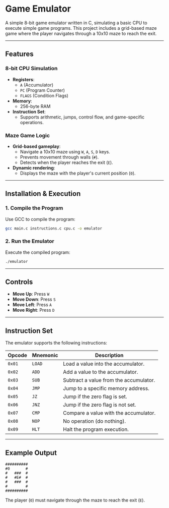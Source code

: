 # Game Emulator

A simple 8-bit game emulator written in C, simulating a basic CPU to execute simple game programs. This project includes a grid-based maze game where the player navigates through a 10x10 maze to reach the exit.

---

## Features

### **8-bit CPU Simulation**
- **Registers**: 
  - `A` (Accumulator)
  - `PC` (Program Counter)
  - `FLAGS` (Condition Flags)
- **Memory**: 
  - 256-byte RAM
- **Instruction Set**: 
  - Supports arithmetic, jumps, control flow, and game-specific operations.

### **Maze Game Logic**
- **Grid-based gameplay**:
  - Navigate a 10x10 maze using `W`, `A`, `S`, `D` keys.
  - Prevents movement through walls (`#`).
  - Detects when the player reaches the exit (`E`).
- **Dynamic rendering**:
  - Displays the maze with the player's current position (`0`).

---

## Installation & Execution

### **1. Compile the Program**
Use GCC to compile the program:
```bash
gcc main.c instructions.c cpu.c -o emulator
```

### **2. Run the Emulator**
Execute the compiled program:
```bash
./emulator
```

---

## Controls

- **Move Up**: Press `W`
- **Move Down**: Press `S`
- **Move Left**: Press `A`
- **Move Right**: Press `D`

---

## Instruction Set

The emulator supports the following instructions:

| Opcode | Mnemonic  | Description                          |
|--------|-----------|--------------------------------------|
| `0x01` | `LOAD`    | Load a value into the accumulator.  |
| `0x02` | `ADD`     | Add a value to the accumulator.     |
| `0x03` | `SUB`     | Subtract a value from the accumulator. |
| `0x04` | `JMP`     | Jump to a specific memory address.  |
| `0x05` | `JZ`      | Jump if the zero flag is set.       |
| `0x06` | `JNZ`     | Jump if the zero flag is not set.   |
| `0x07` | `CMP`     | Compare a value with the accumulator. |
| `0x08` | `NOP`     | No operation (do nothing).          |
| `0x09` | `HLT`     | Halt the program execution.         |
---

## Example Output

```
##########
#0       #
#   ###  #
#   #E#  #
#   ###  #
#        #
##########
```
The player (`0`) must navigate through the maze to reach the exit (`E`).